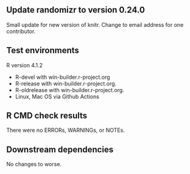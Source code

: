 ## Update randomizr to version 0.24.0

Small update for new version of knitr. Change to email address for one contributor.

## Test environments
R version 4.1.2
* R-devel with win-builder.r-project.org
* R-release with win-builder.r-project.org.
* R-oldrelease with win-builder.r-project.org.
* Linux, Mac OS via Github Actions

## R CMD check results

There were no ERRORs, WARNINGs, or NOTEs.

## Downstream dependencies

No changes to worse.

